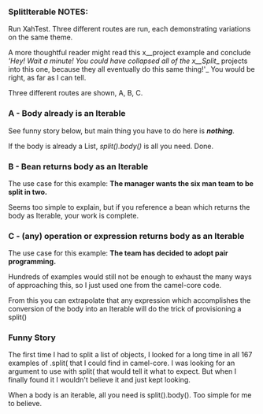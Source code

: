 ### SplitIterable NOTES:

Run XahTest. Three different routes are run, each demonstrating variations on the same theme.

A more thoughtful reader might read this x__project example and conclude _'Hey! Wait a minute! You could have collapsed all of the x__Split__ projects into this one, because they all eventually do this same thing!'_ You would be right, as far as I can tell.

Three different routes are shown, A, B, C. 

### A - Body already is an Iterable

See funny story below, but main thing you have to do here is **_nothing_**.

If the body is already a List, _split().body()_ is all you need. Done.

### B - Bean returns body as an Iterable 

The use case for this example: **The manager wants the six man team to be split in two.**

Seems too simple to explain, but if you reference a bean which returns the body as Iterable, your work is complete.

### C - (any) operation or expression returns body as an Iterable

The use case for this example: **The team has decided to adopt pair programming.**

Hundreds of examples would still not be enough to exhaust the many ways of approaching this, so I just used one from the camel-core code.

From this you can extrapolate that any expression which accomplishes the conversion of the body into an Iterable will do the trick of provisioning a split() 

### Funny Story

The first time I had to split a list of objects, I looked for a long time in all 167 examples of .split( that I could find in camel-core. I was looking for an argument to use with split( that would tell it what to expect. But when I finally found it I wouldn't believe it and just kept looking.

When a body is an iterable, all you need is split().body(). Too simple for me to believe. 